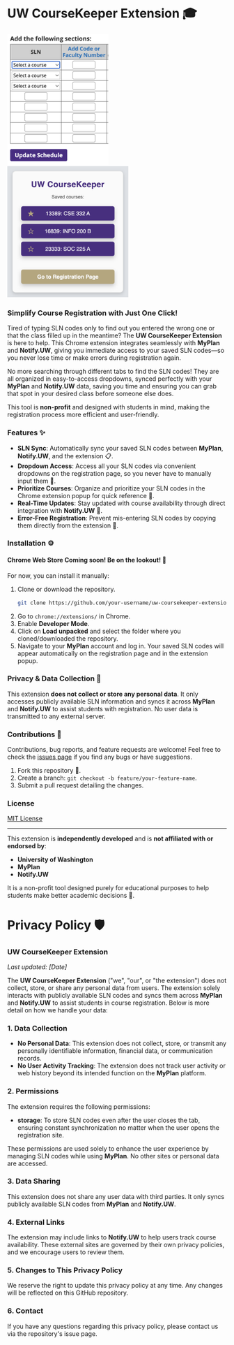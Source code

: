 # UW CourseKeeper Extension 🎓

<p>
  <img src="demo1.png" alt="Demo1" height="300"/>
  <img src="demo2.png" alt="Demo2" height="300"/>
</p>

### Simplify Course Registration with Just One Click!

Tired of typing SLN codes only to find out you entered the wrong one or that the class filled up in the meantime? The **UW CourseKeeper Extension** is here to help. This Chrome extension integrates seamlessly with **MyPlan** and **Notify.UW**, giving you immediate access to your saved SLN codes—so you never lose time or make errors during registration again.

No more searching through different tabs to find the SLN codes! They are all organized in easy-to-access dropdowns, synced perfectly with your **MyPlan** and **Notify.UW** data, saving you time and ensuring you can grab that spot in your desired class before someone else does.

This tool is **non-profit** and designed with students in mind, making the registration process more efficient and user-friendly.

### Features ✨

- **SLN Sync**: Automatically sync your saved SLN codes between **MyPlan**, **Notify.UW**, and the extension 📋.
- **Dropdown Access**: Access all your SLN codes via convenient dropdowns on the registration page, so you never have to manually input them 🔽.
- **Prioritize Courses**: Organize and prioritize your SLN codes in the Chrome extension popup for quick reference 🔢.
- **Real-Time Updates**: Stay updated with course availability through direct integration with **Notify.UW** 🔄.
- **Error-Free Registration**: Prevent mis-entering SLN codes by copying them directly from the extension 📑.

### Installation ⚙️

#### Chrome Web Store Coming soon! Be on the lookout! 👀

For now, you can install it manually:

1. Clone or download the repository.
    ```bash
    git clone https://github.com/your-username/uw-coursekeeper-extension.git
    ```
2. Go to `chrome://extensions/` in Chrome.
3. Enable **Developer Mode**.
4. Click on **Load unpacked** and select the folder where you cloned/downloaded the repository.
5. Navigate to your **MyPlan** account and log in. Your saved SLN codes will appear automatically on the registration page and in the extension popup.

### Privacy & Data Collection 🔐

This extension **does not collect or store any personal data**. It only accesses publicly available SLN information and syncs it across **MyPlan** and **Notify.UW** to assist students with registration. No user data is transmitted to any external server.

### Contributions 🤝

Contributions, bug reports, and feature requests are welcome! Feel free to check the [issues page](https://github.com/your-username/uw-coursekeeper-extension/issues) if you find any bugs or have suggestions.

1. Fork this repository 🍴.
2. Create a branch: `git checkout -b feature/your-feature-name`.
3. Submit a pull request detailing the changes.

### License

[MIT License](LICENSE)

---

This extension is **independently developed** and is **not affiliated with or endorsed by**:
- **University of Washington**
- **MyPlan**
- **Notify.UW**

It is a non-profit tool designed purely for educational purposes to help students make better academic decisions 📘.

# Privacy Policy 🛡️

### UW CourseKeeper Extension

_Last updated: [Date]_

The **UW CourseKeeper Extension** ("we", "our", or "the extension") does not collect, store, or share any personal data from users. The extension solely interacts with publicly available SLN codes and syncs them across **MyPlan** and **Notify.UW** to assist students in course registration. Below is more detail on how we handle your data:

### 1. **Data Collection** 
- **No Personal Data**: This extension does not collect, store, or transmit any personally identifiable information, financial data, or communication records.
- **No User Activity Tracking**: The extension does not track user activity or web history beyond its intended function on the **MyPlan** platform.

### 2. **Permissions** 
The extension requires the following permissions:
- **storage**: To store SLN codes even after the user closes the tab, ensuring constant synchronization no matter when the user opens the registration site.

These permissions are used solely to enhance the user experience by managing SLN codes while using **MyPlan**. No other sites or personal data are accessed.

### 3. **Data Sharing** 
This extension does not share any user data with third parties. It only syncs publicly available SLN codes from **MyPlan** and **Notify.UW**.

### 4. **External Links** 
The extension may include links to **Notify.UW** to help users track course availability. These external sites are governed by their own privacy policies, and we encourage users to review them.

### 5. **Changes to This Privacy Policy** 
We reserve the right to update this privacy policy at any time. Any changes will be reflected on this GitHub repository.

### 6. **Contact** 
If you have any questions regarding this privacy policy, please contact us via the repository's issue page.
